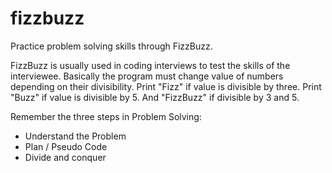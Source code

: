 # fizzbuzz
Practice problem solving skills through FizzBuzz.

FizzBuzz is usually used in coding interviews to test 
the skills of the interviewee. Basically the program must change value of numbers depending on their divisibility. Print "Fizz" if value is divisible by three. Print "Buzz" if value is divisible by 5. And "FizzBuzz" if divisible by 3 and 5.

Remember the three steps in Problem Solving:
* Understand the Problem
* Plan / Pseudo Code
* Divide and conquer

